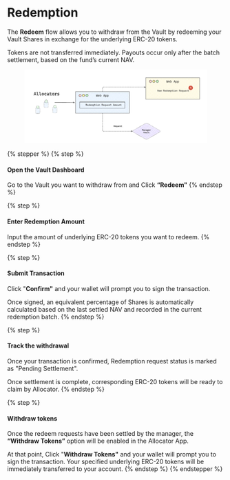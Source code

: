 # Redemption

The **Redeem** flow allows you to withdraw from the Vault by redeeming your Vault Shares in exchange for the underlying ERC-20 tokens.

Tokens are not transferred immediately. Payouts occur only after the batch settlement, based on the fund’s current NAV.

<figure><img src="../../../.gitbook/assets/redemption-user-flow.png" alt="" width="563"><figcaption></figcaption></figure>

{% stepper %}
{% step %}
#### Open the Vault Dashboard

Go to the Vault you want to withdraw from and Click **“Redeem"**
{% endstep %}

{% step %}
#### Enter Redemption Amount

Input the amount of underlying ERC-20 tokens you want to redeem.
{% endstep %}

{% step %}
#### Submit Transaction

Click "**Confirm"** and your wallet will prompt you to sign the transaction.

Once signed, an equivalent percentage of Shares is automatically calculated based on the last settled NAV and recorded in the current redemption batch.
{% endstep %}

{% step %}
#### Track the withdrawal

Once your transaction is confirmed, Redemption request status is marked as "Pending Settlement".

Once settlement is complete, corresponding ERC-20 tokens will be ready to claim by Allocator.
{% endstep %}

{% step %}
#### Withdraw tokens

Once the redeem requests have been settled by the manager, the **“Withdraw Tokens”** option will be enabled in the Allocator App.

At that point, Click "**Withdraw Tokens"** and your wallet will prompt you to sign the transaction. Your specified underlying ERC-20 tokens will be immediately transferred to your account.
{% endstep %}
{% endstepper %}
